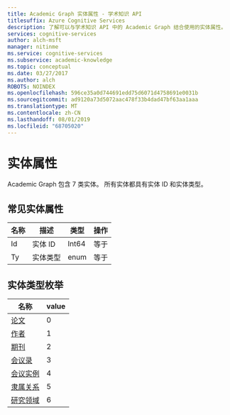 ```yaml
---
title: Academic Graph 实体属性 - 学术知识 API
titlesuffix: Azure Cognitive Services
description: 了解可以与学术知识 API 中的 Academic Graph 结合使用的实体属性。
services: cognitive-services
author: alch-msft
manager: nitinme
ms.service: cognitive-services
ms.subservice: academic-knowledge
ms.topic: conceptual
ms.date: 03/27/2017
ms.author: alch
ROBOTS: NOINDEX
ms.openlocfilehash: 596ce35a0d744691edd75d6071d4758691e0031b
ms.sourcegitcommit: ad9120a73d5072aac478f33b4dad47bf63aa1aaa
ms.translationtype: MT
ms.contentlocale: zh-CN
ms.lasthandoff: 08/01/2019
ms.locfileid: "68705020"
---
```

# <a name="entity-attributes"></a>实体属性

Academic Graph 包含 7 类实体。 所有实体都具有实体 ID 和实体类型。

## <a name="common-entity-attributes"></a>常见实体属性
名称    |描述                |类型       | 操作
------- | ------------------------- | --------- | ----------------------------
Id      |实体 ID                  |Int64      |等于
Ty      |实体类型                |enum   |等于

## <a name="entity-type-enum"></a>实体类型枚举
名称                                                            |value
----------------------------------------------------------------|-----
[论文](PaperEntityAttributes.md)                               |0
[作者](AuthorEntityAttributes.md)                             |1
[期刊](JournalEntityAttributes.md)                           |2
[会议录](JournalEntityAttributes.md)                 |3
[会议实例](ConferenceInstanceEntityAttributes.md)    |4
[隶属关系](AffiliationEntityAttributes.md)                   |5
[研究领域](FieldsOfStudyEntityAttributes.md)                      |6

